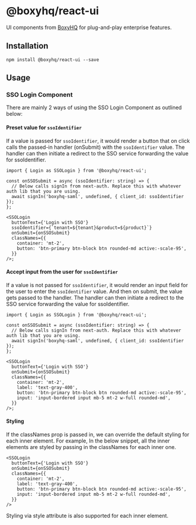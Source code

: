 # @boxyhq/react-ui

UI components from [BoxyHQ](https://boxyhq.com/) for plug-and-play enterprise features.

## Installation

`npm install @boxyhq/react-ui --save`

## Usage

### SSO Login Component

There are mainly 2 ways of using the SSO Login Component as outlined below:

#### Preset value for `ssoIdentifier`

If a value is passed for `ssoIdentifier`, it would render a button that on click calls the passed-in handler (onSubmit) with the `ssoIdentifier` value. The handler can then initiate a redirect to the SSO service forwarding the value for ssoIdentifier.

```tsx
import { Login as SSOLogin } from '@boxyhq/react-ui';

const onSSOSubmit = async (ssoIdentifier: string) => {
  // Below calls signIn from next-auth. Replace this with whatever auth lib that you are using.
  await signIn('boxyhq-saml', undefined, { client_id: ssoIdentifier });
};

<SSOLogin
  buttonText={'Login with SSO'}
  ssoIdentifier={`tenant=${tenant}&product=${product}`}
  onSubmit={onSSOSubmit}
  classNames={{
    container: 'mt-2',
    button: 'btn-primary btn-block btn rounded-md active:-scale-95',
  }}
/>;
```

#### Accept input from the user for `ssoIdentifier`

If a value is not passed for `ssoIdentifier`, it would render an input field for the user to enter the `ssoIdentifier` value. And then on submit, the value gets passed to the handler. The handler can then initiate a redirect to the SSO service forwarding the value for ssoIdentifier.

```tsx
import { Login as SSOLogin } from '@boxyhq/react-ui';

const onSSOSubmit = async (ssoIdentifier: string) => {
  // Below calls signIn from next-auth. Replace this with whatever auth lib that you are using.
  await signIn('boxyhq-saml', undefined, { client_id: ssoIdentifier });
};

<SSOLogin
  buttonText={'Login with SSO'}
  onSubmit={onSSOSubmit}
  classNames={{
    container: 'mt-2',
    label: 'text-gray-400',
    button: 'btn-primary btn-block btn rounded-md active:-scale-95',
    input: 'input-bordered input mb-5 mt-2 w-full rounded-md',
  }}
/>;
```

#### Styling

If the classNames prop is passed in, we can override the default styling for each inner element. For example,
In the below snippet, all the inner elements are styled by passing in the classNames for each inner one.

```tsx
<SSOLogin
  buttonText={'Login with SSO'}
  onSubmit={onSSOSubmit}
  classNames={{
    container: 'mt-2',
    label: 'text-gray-400',
    button: 'btn-primary btn-block btn rounded-md active:-scale-95',
    input: 'input-bordered input mb-5 mt-2 w-full rounded-md',
  }}
/>
```

Styling via style attribute is also supported for each inner element.

